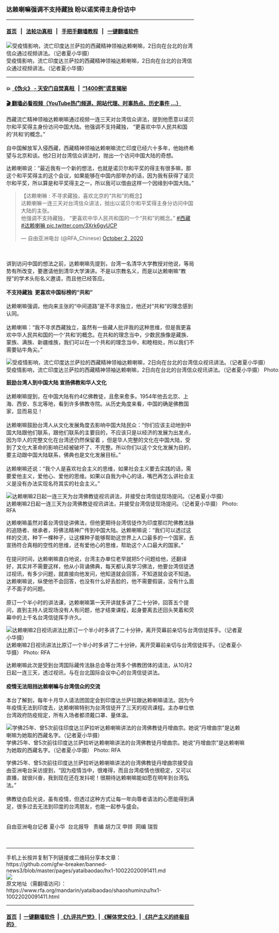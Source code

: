 ### 达赖喇嘛强调不支持藏独   盼以诺奖得主身份访中
------------------------

#### [首页](https://github.com/gfw-breaker/banned-news3/blob/master/README.md) &nbsp;&nbsp;|&nbsp;&nbsp; [法轮功真相](https://github.com/begood0513/basic/blob/master/README.md)  &nbsp;&nbsp;|&nbsp;&nbsp; [手把手翻墙教程](https://github.com/gfw-breaker/guides/wiki)  &nbsp;&nbsp;|&nbsp;&nbsp; [一键翻墙软件](https://github.com/gfw-breaker/nogfw/blob/master/README.md)  



<div id="headerimg">
 <img alt="受疫情影响，流亡印度达兰萨拉的西藏精神领袖达赖喇嘛，2日向在台北的台湾信众通过视频讲法。（记者夏小华摄）" src="https://www.rfa.org/mandarin/yataibaodao/shaoshuminzu/hx1-10022020091411.html/1.png/@@images/da65f92e-750f-4436-b002-5991d4bd4160.png" title="受疫情影响，流亡印度达兰萨拉的西藏精神领袖达赖喇嘛，2日向在台北的台湾信众通过视频讲法。（记者夏小华摄）"/>
 <div id="headerimgcontents">
  <div id="headerimgcaption">
   <span>
    受疫情影响，流亡印度达兰萨拉的西藏精神领袖达赖喇嘛，2日向在台北的台湾信众通过视频讲法。（记者夏小华摄）
   </span>
   <!-- zoomattribute -->
  </div>
  <!-- headerimgcaption -->
 </div>
 <!-- headerimagecontents -->
</div>

<hr/>


#### 💥 [《伪火》 - 天安门自焚真相 ](http://158.247.195.190:10000/videos/blog/weihuo.html)&nbsp; |&nbsp; [“1400例”谎言揭秘  ](http://158.247.195.190:10000/videos/blog/jiexi1400.html)

#### [ 🎬  翻墙必看视频（YouTube热门频道、网站代理、时事热点、历史事件 ...）](https://github.com/gfw-breaker/links/blob/master/banned.md)

<div id="storytext">
 <div>
  <div class="slot_header">
  </div>
 </div>
 <p>
 </p>
 <p>
  西藏流亡精神领袖达赖喇嘛通过视频一连三天对台湾信众讲法，提到他愿意以诺贝尔和平奖得主身份访问中国大陆。他强调不支持藏独， “更喜欢中华人民共和国的‘共和’的概念。”
  <br/>
  <br/>
  自中国解放军入侵西藏，西藏精神领袖达赖喇嘛流亡印度已经六十多年，他始终希望与北京和谈。他2日对台湾信众讲法时，抛出一个访问中国大陆的奇想。
 </p>
 <p>
 </p>
 <p>
 </p>
 <p>
  达赖喇嘛说：“最近我有一个新的想法，也就是诺贝尔和平奖的得主有很多嘛，那这个和平奖得主的这个会议，如果能够在中国内部举办的话，因为我有获得了诺贝尔和平奖，所以算是和平奖得主之一，所以我可以借由这样一个因缘到中国大陆。”
 </p>
 <p>
 </p>
 <blockquote class="twitter-tweet">
  <p dir="ltr" lang="zh">
   【达赖喇嘛 : 不寻求藏独，喜欢北京的“共和”的概念】
   <br/>
   达赖喇嘛一连三天对台湾信众讲法，抛出以诺贝尔和平奖得主身分访问中国大陆的主张。
   <br/>
   他强调不支持藏独， “更喜欢中华人民共和国的一个“共和”的概念。”
   <a href="https://twitter.com/hashtag/%E8%A5%BF%E8%97%8F?src=hash&amp;ref_src=twsrc%5Etfw">
    #西藏
   </a>
   <a href="https://twitter.com/hashtag/%E8%BE%BE%E8%B5%96%E5%96%87%E5%98%9B?src=hash&amp;ref_src=twsrc%5Etfw">
    #达赖喇嘛
   </a>
   <a href="https://t.co/3Xrk6gvUCP">
    pic.twitter.com/3Xrk6gvUCP
   </a>
  </p>
  — 自由亚洲电台 (@RFA_Chinese)
  <a href="https://twitter.com/RFA_Chinese/status/1311960914212528128?ref_src=twsrc%5Etfw">
   October 2, 2020
  </a>
 </blockquote>
 <p>
 </p>
 <p>
  <br/>
  <br/>
  讲到访问中国的想法之前，达赖喇嘛先提到，台湾一名清华大学教授对他说，等局势有所改变，要邀请他到清华大学演讲。不是以宗教名义，而是以达赖喇嘛“教授”的学术头衔名义邀请，而且他已经答应。
  <br/>
  <br/>
  <b>
   不支持藏独  更喜欢中国标榜的“共和”
  </b>
  <br/>
  <br/>
  达赖喇嘛强调，他向来主张的“中间道路”是不寻求独立，他还对“共和”的理念感到认同。
  <br/>
  <br/>
  达赖喇嘛：“我不寻求西藏独立，虽然有一些藏人批评我的这种思维，但是我更喜欢中华人民共和国的一个‘共和’的概念。在共和的理念当中，少数民族像是藏族、蒙族、满族、新疆维族，我们可以在一个共和的理念当中，和睦相处，所以我们不需要钻牛角尖。”
 </p>
 <p>
 </p>
 <p>
  <div class="image-inline captioned" style="width:1134px;">
   <div style="width:1134px;">
    <img alt="受疫情影响，流亡印度达兰萨拉的西藏精神领袖达赖喇嘛，2日向在台北的台湾信众视讯讲法。（记者夏小华摄）" src="https://www.rfa.org/mandarin/yataibaodao/shaoshuminzu/hx1-10022020091411.html/3.tiff" title="受疫情影响，流亡印度达兰萨拉的西藏精神领袖达赖喇嘛，2日向在台北的台湾信众视讯讲法。（记者夏小华摄）"/>
   </div>
   <div class="image-caption">
    <span style="width:1134px;">
     受疫情影响，流亡印度达兰萨拉的西藏精神领袖达赖喇嘛，2日向在台北的台湾信众视讯讲法。（记者夏小华摄）
    </span>
    <span class="copyright">
     Photo: RFA
    </span>
   </div>
  </div>
 </p>
 <p>
  <b>
   鼓励台湾人到中国大陆 宣扬佛教和华人文化
  </b>
  <br/>
  <br/>
  达赖喇嘛提到，在中国大陆有约4亿佛教徒，且愈来愈多。1954年他去北京、上海、西安、东北等地，看到许多佛教寺院。从历史角度来看，中国的确是佛教国家，显而易见！
  <br/>
  <br/>
  达赖喇嘛鼓励台湾人从文化发展角度去影响中国大陆民众：“你们应该主动地到中国大陆跟他们联系，跟他们联系的主要目的，不应该只是以经济的发展为出发点，因为华人的完整文化在台湾还仍然保留着 ，但是华人完整的文化在中国大陆，受到了文化大革命的影响已经被破坏了、不完整。所以你们以这个文化发展为目的，要主动跟中国大陆联系，佛典也是文化发展目标。”
  <br/>
  <br/>
  达赖喇嘛还说：“我个人是喜欢社会主义的思维，如果社会主义要去实践的话，需要爱他主义，爱他心、爱他的思维。如果以自我为中心的话，嘴巴再怎么讲社会主义是没有办法实现名符其实的社会主义。”
 </p>
 <p>
 </p>
 <p>
  <div class="image-inline captioned" style="width:640px;">
   <div style="width:640px;">
    <img alt="达赖喇嘛2日起一连三天为台湾佛教徒视讯讲法，并接受台湾信徒现场提问。（记者夏小华摄）" src="https://www.rfa.org/mandarin/yataibaodao/shaoshuminzu/hx1-10022020091411.html/4.jpg" title="达赖喇嘛2日起一连三天为台湾佛教徒视讯讲法，并接受台湾信徒现场提问。（记者夏小华摄）"/>
   </div>
   <div class="image-caption">
    <span style="width:640px;">
     达赖喇嘛2日起一连三天为台湾佛教徒视讯讲法，并接受台湾信徒现场提问。（记者夏小华摄）
    </span>
    <span class="copyright">
     Photo: RFA
    </span>
   </div>
  </div>
 </p>
 <p>
  达赖喇嘛虽然对着台湾信徒讲佛法，但他更期待台湾信徒作为印度那烂陀佛教法脉的追随者、继承者，将佛法精神广传到中国大陆。达赖喇嘛说：“我们可以透过这样的交流，种下一棵种子，让这棵种子能够帮助这世界上人口最多的一个国家，去宣扬符合真相的空性的思维，还有爱他心的思维，帮助这个人口最大的国家。”
  <br/>
  <br/>
  在提问时间，达赖喇嘛直白地说，台湾主办单位老早就把5个问题给他，还翻译好，其实并不需要这样，他从小背诵佛典，每天都认真学习佛法，他要台湾信徒透过视讯，有多少问题，就直接向他发问，他知道就会回答，不知道就会说不知道。达赖喇嘛说，纵使他不会回答，也没有什么好丢脸的，他不需要假装，没有什么面子不面子的问题。
  <br/>
  <br/>
  原订一个半小时的讲法课，达赖喇嘛第一天开讲就多讲了二十分钟，回答五个提问，直到主持人说现场没有人有问题，他才结束课程，起身要离去还回头笑着和荧幕中的上千名台湾信徒挥手许久。
 </p>
 <p>
 </p>
 <p>
  <div class="image-inline captioned" style="width:640px;">
   <div style="width:640px;">
    <img alt="达赖喇嘛2日视讯讲法比原订一个半小时多讲了二十分钟，离开荧幕前亲切与台湾信徒挥手。（记者夏小华摄）" src="https://www.rfa.org/mandarin/yataibaodao/shaoshuminzu/hx1-10022020091411.html/6.png" title="达赖喇嘛2日视讯讲法比原订一个半小时多讲了二十分钟，离开荧幕前亲切与台湾信徒挥手。（记者夏小华摄）"/>
   </div>
   <div class="image-caption">
    <span style="width:640px;">
     达赖喇嘛2日视讯讲法比原订一个半小时多讲了二十分钟，离开荧幕前亲切与台湾信徒挥手。（记者夏小华摄）
    </span>
    <span class="copyright">
     Photo: RFA
    </span>
   </div>
  </div>
 </p>
 <p>
  达赖喇嘛此次是受到台湾国际藏传法脉总会等台湾多个佛教团体的请法，从10月2日起一连三天，透过视讯，与在台北国际会议中心的台湾信徒讲法。
  <br/>
  <br/>
  <b>
   疫情无法阻挡达赖喇嘛与台湾信众的交流
  </b>
  <br/>
  <br/>
  本台了解到，每年十月华人请法团固定会到印度达兰萨拉跟达赖喇嘛请法。因为今年疫情无法到印度去，达赖喇嘛特别为台湾信徒开了三天的视讯课程。主办单位依台湾政府防疫规定，所有入场者都须戴口罩、量体温。
 </p>
 <p>
 </p>
 <p>
  <div class="image-inline captioned" style="width:640px;">
   <div style="width:640px;">
    <img alt="学佛25年、曾5次前往印度达兰萨拉听达赖喇嘛讲法的台湾佛教徒丹增曲宗。她说“丹增曲宗”是达赖喇嘛为她取的西藏名字。（记者夏小华摄）" src="https://www.rfa.org/mandarin/yataibaodao/shaoshuminzu/hx1-10022020091411.html/8.png" title="学佛25年、曾5次前往印度达兰萨拉听达赖喇嘛讲法的台湾佛教徒丹增曲宗。她说“丹增曲宗”是达赖喇嘛为她取的西藏名字。（记者夏小华摄）"/>
   </div>
   <div class="image-caption">
    <span style="width:640px;">
     学佛25年、曾5次前往印度达兰萨拉听达赖喇嘛讲法的台湾佛教徒丹增曲宗。她说“丹增曲宗”是达赖喇嘛为她取的西藏名字。（记者夏小华摄）
    </span>
    <span class="copyright">
     Photo: RFA
    </span>
   </div>
  </div>
 </p>
 <p>
  学佛25年、曾5次前往印度达兰萨拉听达赖喇嘛讲法的台湾佛教徒丹增曲宗接受自由亚洲电台采访提到，“因为疫情当中，很难得，而且台湾疫情也很稳定，又可以直播，就很兴奋，我到现在还在发抖呢！很期待达赖喇嘛能如愿在明年到台湾弘法。”
  <br/>
  <br/>
  佛教徒白启光说，虽有疫情，但透过这种方式让每一年向尊者请法的心愿能得到满足，很多过去无法到印度的台湾朋友，也能一起参与盛会。
  <br/>
  <br/>
  <br/>
  自由亚洲电台记者 夏小华  台北报导   责编 胡力汉 申铧  网编 瑞哲
  <br/>
  <br/>
  <br/>
 </p>
</div>

<hr/>
手机上长按并复制下列链接或二维码分享本文章：<br/>
https://github.com/gfw-breaker/banned-news3/blob/master/pages/yataibaodao/hx1-10022020091411.md <br/>
<a href='https://github.com/gfw-breaker/banned-news3/blob/master/pages/yataibaodao/hx1-10022020091411.md'><img src='https://github.com/gfw-breaker/banned-news3/blob/master/pages/yataibaodao/hx1-10022020091411.md.png'/></a> <br/>
原文地址（需翻墙访问）：https://www.rfa.org/mandarin/yataibaodao/shaoshuminzu/hx1-10022020091411.html


------------------------
#### [首页](https://github.com/gfw-breaker/banned-news3/blob/master/README.md) &nbsp;|&nbsp; [一键翻墙软件](https://github.com/gfw-breaker/nogfw/blob/master/README.md) &nbsp;| [《九评共产党》](https://github.com/gfw-breaker/9ping.md/blob/master/README.md#九评之一评共产党是什么) | [《解体党文化》](https://github.com/gfw-breaker/jtdwh.md/blob/master/README.md) | [《共产主义的终极目的》](https://github.com/gfw-breaker/gczydzjmd.md/blob/master/README.md)


<img src='http://gfw-breaker.win/banned-news3/pages/yataibaodao/hx1-10022020091411.md' width='0px' height='0px'/>